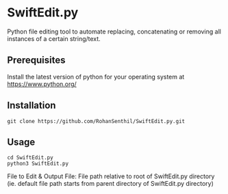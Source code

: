 # SwiftEdit.py
Python file editing tool to automate replacing, concatenating or removing all instances of a certain string/text.

## Prerequisites
Install the latest version of python for your operating system at https://www.python.org/

## Installation
`git clone https://github.com/RohanSenthil/SwiftEdit.py.git`

## Usage
`cd SwiftEdit.py`   
`python3 SwiftEdit.py`   
    
File to Edit & Output File: File path relative to root of SwiftEdit.py directory (ie. default file path starts from parent directory of SwiftEdit.py directory)    
